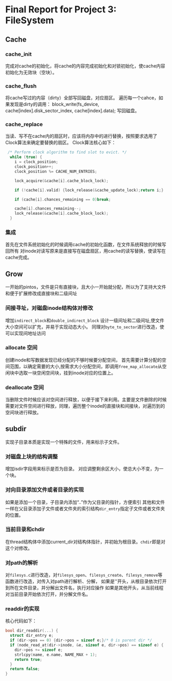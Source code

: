 # Final Report for Project 3: FileSystem

## Cache

### cache_init

完成对cache的初始化，将cache的内容完成初始化和对锁初始化，使cache内容初始化为无效块（空块）。

### cache_flush

将cache写过的内容（dirty）全部写回磁盘，对应扇区。
遍历每一个cahce，如果发现是dirty的调用：
    block_write(fs_device, cache[index].disk_sector_index, cache[index].data);
写回磁盘。

### cache_replace

当读、写不在cache内的扇区时，应该将内存中的进行替换，按照要求选用了Clock算法来确定要替换的扇区。
Clock算法核心如下：

```c
 /* Perform clock algorithm to find slot to evict. */
  while (true) {
    i = clock_position;
    clock_position++;
    clock_position %= CACHE_NUM_ENTRIES;

    lock_acquire(&cache[i].cache_block_lock);

    if (!cache[i].valid) {lock_release(&cache_update_lock);return i;}

    if (cache[i].chances_remaining == 0)break;

    cache[i].chances_remaining--;
    lock_release(&cache[i].cache_block_lock);
  }
```

### 集成

首先在文件系统初始化的时候调用cache的初始化函数，在文件系统释放的时候写回所有
对inode对读写原来是直接写在磁盘扇区，用cache的读写替换，使读写在cache完成。

## Grow

一开始的pintos，文件是只有直接块，且大小一开始就分配，所以为了支持大文件和便于扩展修改成直接块和二级间址

### 间接寻址，对磁盘inode结构体对修改

增加`indirect_block`和`double_indirect_block` 设计一级间址和二级间址,使文件大小空间可以扩充，并易于实现动态大小。
同理对`byte_to_sector`进行改造，使可以实现间地址访问

### allocate 空间

创建inode和写数据发现已经分配的不够时候要分配空间，
首先需要计算分配的空间范围，以确定需要的大小,按需求大小分配空间，即调用`free_map_allocate`从空闲块中选取一块空闲空间块，挂到inode对应的位置上。

### deallocate 空间

当删除文件时候应该对空间进行释放，以便于接下来利用。主要是文件删除的时候需要对文件空间进行释放，同理，遍历整个inode的直接块和间接块，对遍历到的空间块进行释放。

## subdir

实现子目录本质是实现一个特殊的文件，用来标示子文件。

### 对磁盘上块的结构调整

增加isdir字段用来标示是否为目录。
对应调整剩余区大小，使总大小不变，为一个块。

### 对向目录添加文件或者目录的实现

如果是添加一个目录，子目录内添加“..”作为父目录的指针，方便索引
其他和文件一样在父目录添加子文件或者文件夹的索引结构`dir_entry`指定子文件或者文件夹的位置。

### 当前目录和chdir

在thread结构体中添加current_dir对结构体指针，并初始为根目录。`chdir`即是对这个对修改。

### 对path的解析

对`filesys.c`进行改造，对`filesys_open`、`filesys_create`、`filesys_remove`等函数进行改造，对传入对path进行解析、分解，
如果是'\'开头，从根目录依次打开到所在文件目录，并分解出文件名，执行对应操作
如果是其他开头，从当前线程对当前目录开始依次打开，并分解文件名。

### readdir的实现

核心代码如下：

```c
bool dir_readdir(...) {
  struct dir_entry e;
  if (dir->pos == 0) {dir->pos = sizeof e;}/* 0 is parent dir */
  if (node_read_at(dir->inode, &e, sizeof e, dir->pos) == sizeof e) {
    dir->pos += sizeof e;
    strlcpy(name, e.name, NAME_MAX + 1);
    return true;
  }
  return false;
}
```
